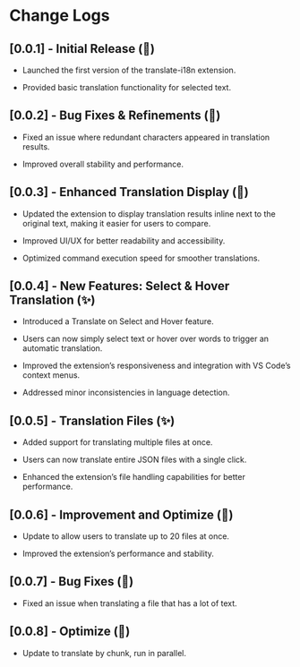 # Change Logs

## [0.0.1] - Initial Release (🚀)

- Launched the first version of the translate-i18n extension.

- Provided basic translation functionality for selected text.

## [0.0.2] - Bug Fixes & Refinements (🐞)

- Fixed an issue where redundant characters appeared in translation results.

- Improved overall stability and performance.

## [0.0.3] - Enhanced Translation Display (📌)

- Updated the extension to display translation results inline next to the original text, making it easier for users to compare.

- Improved UI/UX for better readability and accessibility.

- Optimized command execution speed for smoother translations.

## [0.0.4] - New Features: Select & Hover Translation (✨)

- Introduced a Translate on Select and Hover feature.

- Users can now simply select text or hover over words to trigger an automatic translation.

- Improved the extension’s responsiveness and integration with VS Code’s context menus.

- Addressed minor inconsistencies in language detection.

## [0.0.5] - Translation Files (✨)

- Added support for translating multiple files at once.

- Users can now translate entire JSON files with a single click.

- Enhanced the extension’s file handling capabilities for better performance.

## [0.0.6] - Improvement and Optimize (📌)

- Update to allow users to translate up to 20 files at once.

- Improved the extension’s performance and stability.

## [0.0.7] - Bug Fixes (🐞)

- Fixed an issue when translating a file that has a lot of text.

## [0.0.8] - Optimize (📌)

- Update to translate by chunk, run in parallel.